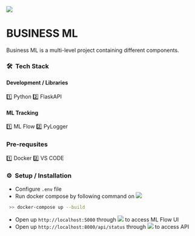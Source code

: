 <img src="https://hits.seeyoufarm.com/api/count/incr/badge.svg?url=https%3A%2F%2Fgithub.com%2FTaimurAdil1212%2Fhit-counter">

# BUSINESS ML

Business ML is a multi-level project containing different components.

### 🛠 &nbsp;Tech Stack
#### Development / Libraries
:one: Python
:two: FlaskAPI

#### ML Tracking 
:one: ML Flow 
:two: PyLogger

### Pre-requsites 
:one: Docker 
:two: VS CODE 

### ⚙️ &nbsp;Setup / Installation

* Configure `.env` file
* Run docker compose by following command on <img src="https://img.shields.io/badge/windows%20terminal-4D4D4D?style=for-the-badge&logo=windows%20Terminal&logoColor=white" style="max-width:60%;">
```bash
 >> docker-compose up --build
```
* Open up `http://localhost:5000` through <img src="https://img.shields.io/badge/Google_chrome-4285F4?style=for-the-badge&logo=Google-chrome&logoColor=white" style="max-width:60%;"> to access ML Flow UI
* Open up `http://localhost:8000/api/status` through <img src="https://img.shields.io/badge/Postman-FF6C37?style=for-the-badge&logo=Postman&logoColor=white" style="max-width:60%;"> to access API


